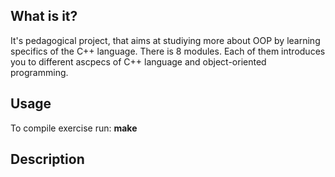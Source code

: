   What is it?
  -----------
  
  It's pedagogical project, that aims at studiying more about OOP by learning specifics of the C++ language.
  There is 8 modules. Each of them introduces you to different ascpecs of C++ language and object-oriented programming.
  
  Usage
  -----------
  
  To compile exercise run:
    **make**
  
  Description
  -----------
  
  
 
  
